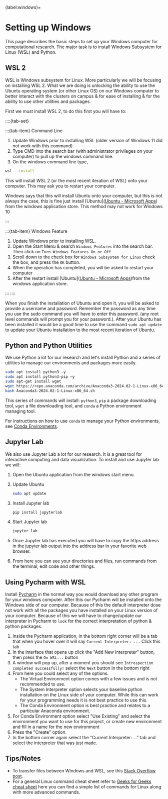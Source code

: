 (label:windows)=

# Setting up Windows

This page describes the basic steps to set up your Windows computer for computational research.
The major task is to install Windows Subsystem for Linux (WSL) and Python.

## WSL 2

WSL is Windows subsystem for Linux. More particularly we will be focusing on installing WSL 2.
What we are doing is unlocking the ability to use the Ubuntu operating system (or other Linux OS) on our Windows computer to better interact with the clusters on campus & for ease of installing & for the ability to use other utilities and packages.

First we must install WSL 2, to do this first you will have to:

::::{tab-set}

:::{tab-item} Command Line

1.  Update Windows prior to installing WSL (older version of Windows 11 did not work with this command)
2.  Type CMD into the search bar (with administrator privileges on your computer) to pull up the windows command line.
3.  On the windows command line type,

```bash
wsl --install
```

This will install WSL 2 (or the most recent iteration of WSL) onto your computer. This may ask you to restart your computer.

Windows says that this will install Ubuntu onto your computer, but this is not always the case, this is fine just install [Ubuntu]([Ubuntu - Microsoft Apps](https://apps.microsoft.com/detail/9pdxgncfsczv?hl=en-us&gl=US)) from the windows application store. This method may not work for Windows 10

:::

:::{tab-item} Windows Feature

1. Update Windows prior to installing WSL.
2. Open the Start Menu & search `Windows Features` into the search bar. Then click on `Turn Windows Features On or Off`
3. Scroll down to the check box for `Windows Subsystem for Linux` check the box, and press the `OK` button.
4. When the operation has completed, you will be asked to restart your computer
5. After the restart install [Ubuntu]([Ubuntu - Microsoft Apps](https://apps.microsoft.com/detail/9pdxgncfsczv?hl=en-us&gl=US))from the windows application store.

:::
::::

When you finish the installation of Ubuntu and open it, you will be asked to provide a username and password. Remember the password as any time you use the sudo command you will have to enter this password. (any root level commands will prompt you for your password.). After your Ubuntu has been installed it would be a good time to use the command `sudo apt update` to update your Ubuntu installation to the most recent iteration of Ubuntu.

## Python and Python Utilities

We use Python a lot for our research and let's install Python and a series of utilities to manage our environments and packages more easily.

```bash
sudo apt install python3 –y
sudo apt install python3-pip –y
sudo apt-get install wget
wget https://repo.anaconda.com/archive/Anaconda3-2024.02-1-Linux-x86_64.sh
bash Anaconda3-2024.02-1-Linux-x86_64.sh
```

This series of commands will install: `python3`, `pip` a package downloading tool, `wget` a file downloading tool, and `conda` a Python environment managing tool.

For instructions on how to use `conda` to manage your Python environments, see [Conda Environments](label:conda).

## Jupyter Lab

We also use Jupyter Lab a lot for our research. It is a great tool for interactive computing and data visualization. To install and use Jupyter lab we will:

1.  Open the Ubuntu application from the windows start menu.
2.  Update Ubuntu
    ```bash
    sudo apt update
    ```
3.  Install Jupyter lab

    ```bash
    pip install jupyterlab
    ```

4.  Start Jupyter lab

    ```bash
    jupyter lab
    ```

5.  Once Jupyter lab has executed you will have to copy the https address in the jupyter lab output into the address bar in your favorite web browser.
6.  From here you can see your directories and files, run commands from the terminal, edit code and other things.

## Using Pycharm with WSL

Install [Pycharm](https://www.jetbrains.com/pycharm/download/?section=windows) in the normal way you would download any other program for your windows computer. After this our Pycharm will be installed onto the Windows side of our computer. Because of this the default interpreter dose not work with all the packages you have installed on your Linux version of your computer. Because of this we will have to change/update our interpreter in Pycharm to `look` for the correct interpretation of python & python packages.

1. Inside the Pycharm application, in the bottom right corner will be a tab that when you hover over it will say `Current Interpreter: ...` Click this tab
2. In the interface that opens up click the "Add New Interpreter" button, then press the `On WSL...` button
3. A window will pop up, after a moment you should see `Introspection completed successfully!` select the `Next` button in the bottom right
4. From here you could select any of the options.
   - The Virtual Environment option comes with a few issues and is not recommended to use.
   - The System Interpreter option selects your baseline python installation on the Linux side of your computer. While this can work for your programming needs it is not best practice to use this.
   - The Conda Environment option is best practice and relates to a particular Anaconda environment.
5. For Conda Environment option select "Use Existing" and select the environment you want to use for this project, or create new environment and fill in a name for the new environment
6. Press the "Create" option.
7. In the bottom corner again select the "Current Interpreter: ..." tab and select the interpreter that was just made.

## Tips/Notes

- To transfer files between Windows and WSL, see this [Stack Overflow post](https://stackoverflow.com/questions/42586120/copy-files-from-windows-to-windows-subsystem-for-linux-wsl).
- For a general Linux command cheat sheet refer to [Geeks for Geeks cheat sheet](https://www.geeksforgeeks.org/linux-commands-cheat-sheet/) here you can find a simple list of commands for Linux along with more advanced commands.

